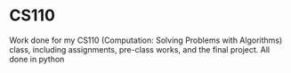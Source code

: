 # CS110
 
Work done for my CS110 (Computation: Solving Problems with Algorithms) class, including assignments, pre-class works, and the final project. All done in python

